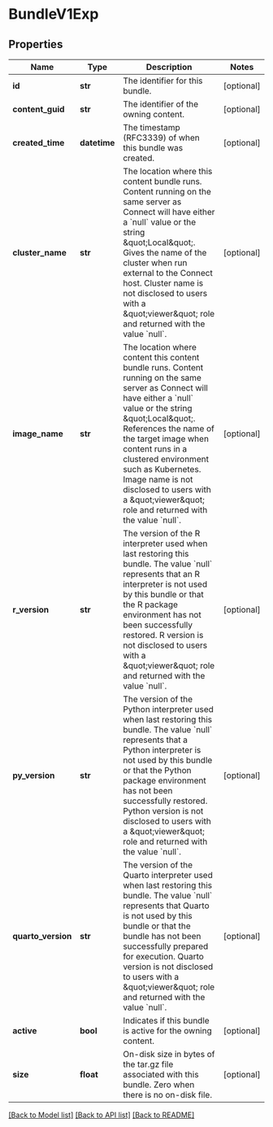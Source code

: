 # BundleV1Exp

## Properties
Name | Type | Description | Notes
------------ | ------------- | ------------- | -------------
**id** | **str** | The identifier for this bundle. | [optional] 
**content_guid** | **str** | The identifier of the owning content. | [optional] 
**created_time** | **datetime** | The timestamp (RFC3339) of when this bundle was created. | [optional] 
**cluster_name** | **str** | The location where this content bundle runs. Content running on the same server as Connect will have either a &#x60;null&#x60; value or the string \&quot;Local\&quot;. Gives the name of the cluster when run external to the Connect host.  Cluster name is not disclosed to users with a \&quot;viewer\&quot; role and returned with the value &#x60;null&#x60;. | [optional] 
**image_name** | **str** | The location where content this content bundle runs. Content running on the same server as Connect will have either a &#x60;null&#x60; value or the string \&quot;Local\&quot;. References the name of the target image when content runs in a clustered environment such as Kubernetes.  Image name is not disclosed to users with a \&quot;viewer\&quot; role and returned with the value &#x60;null&#x60;. | [optional] 
**r_version** | **str** | The version of the R interpreter used when last restoring this bundle. The value &#x60;null&#x60; represents that an R interpreter is not used by this bundle or that the R package environment has not been successfully restored.  R version is not disclosed to users with a \&quot;viewer\&quot; role and returned with the value &#x60;null&#x60;. | [optional] 
**py_version** | **str** | The version of the Python interpreter used when last restoring this bundle.  The value &#x60;null&#x60; represents that a Python interpreter is not used by this bundle or that the Python package environment has not been successfully restored.  Python version is not disclosed to users with a \&quot;viewer\&quot; role and returned with the value &#x60;null&#x60;. | [optional] 
**quarto_version** | **str** | The version of the Quarto interpreter used when last restoring this bundle. The value &#x60;null&#x60; represents that Quarto is not used by this bundle or that the bundle has not been successfully prepared for execution.  Quarto version is not disclosed to users with a \&quot;viewer\&quot; role and returned with the value &#x60;null&#x60;. | [optional] 
**active** | **bool** | Indicates if this bundle is active for the owning content. | [optional] 
**size** | **float** | On-disk size in bytes of the tar.gz file associated with this bundle. Zero when there is no on-disk file. | [optional] 

[[Back to Model list]](../README.md#documentation-for-models) [[Back to API list]](../README.md#documentation-for-api-endpoints) [[Back to README]](../README.md)

